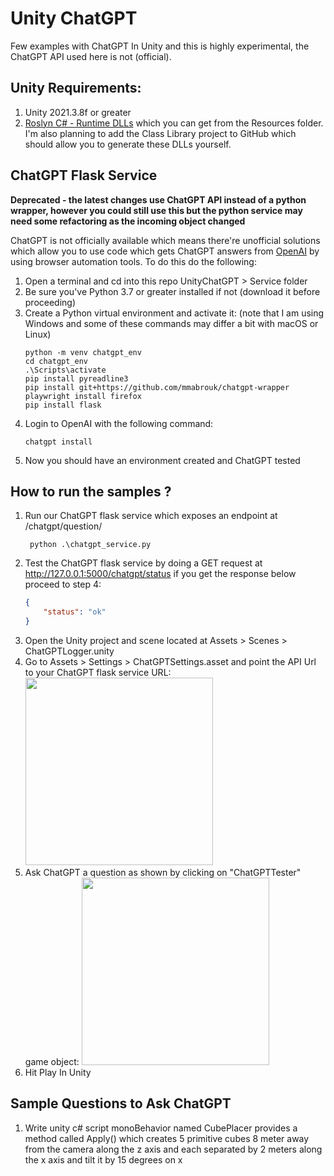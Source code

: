 # Unity ChatGPT
Few examples with ChatGPT In Unity and this is highly experimental, the ChatGPT API used here is not (official).

## Unity Requirements:
1. Unity 2021.3.8f or greater
2. [Roslyn C# - Runtime DLLs](https://github.com/dilmerv/UnityRoslynDemos) which you can get from the Resources folder. I'm also planning to add the Class Library project to GitHub which should allow you to generate these DLLs yourself.

## ChatGPT Flask Service 

**Deprecated - the latest changes use ChatGPT API instead of a python wrapper, however you could still use this but the python service may need some refactoring as the incoming object changed**

ChatGPT is not officially available which means there're unofficial solutions which allow you to use code which gets ChatGPT answers from [OpenAI](https://beta.openai.com/playground) by using browser automation tools. To do this do the following:
1. Open a terminal and cd into this repo UnityChatGPT > Service folder
2. Be sure you've Python 3.7 or greater installed if not (download it before proceeding)
3. Create a Python virtual environment and activate it: (note that I am using Windows and some of these commands may differ a bit with macOS or Linux)
    ```
    python -m venv chatgpt_env
    cd chatgpt_env
    .\Scripts\activate
    pip install pyreadline3
    pip install git+https://github.com/mmabrouk/chatgpt-wrapper
    playwright install firefox
    pip install flask
    ```
3. Login to OpenAI with the following command:
    ```
    chatgpt install
    ```
4. Now you should have an environment created and ChatGPT tested

## How to run the samples ?
1. Run our ChatGPT flask service which exposes an endpoint at /chatgpt/question/
   ```
    python .\chatgpt_service.py
   ```
2. Test the ChatGPT flask service by doing a GET request at http://127.0.0.1:5000/chatgpt/status if you get the response below proceed to step 4:
    ```json
    {
        "status": "ok"
    }
    ```
3. Open the Unity project and scene located at Assets > Scenes > ChatGPTLogger.unity
4. Go to Assets > Settings > ChatGPTSettings.asset and point the API Url to your ChatGPT flask service URL:
   <img src="https://github.com/dilmerv/UnityChatGPT/blob/master/docs/images/ChatGPTSettings.png" width="300">
5. Ask ChatGPT a question as shown by clicking on "ChatGPTTester" game object:
   <img src="https://github.com/dilmerv/UnityChatGPT/blob/master/docs/images/ChatGPTPrompt.png" width="300">
6. Hit Play In Unity

## Sample Questions to Ask ChatGPT
1. Write unity c# script monoBehavior named CubePlacer provides a method called Apply() which creates 5 primitive cubes 8 meter away from the camera along the z axis and each separated by 2 meters along the x axis and tilt it by 15 degrees on x
